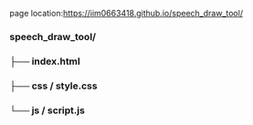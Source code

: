 page location:https://iim0663418.github.io/speech_draw_tool/

### speech_draw_tool/
### ├── index.html
### ├── css / style.css
### └── js / script.js
